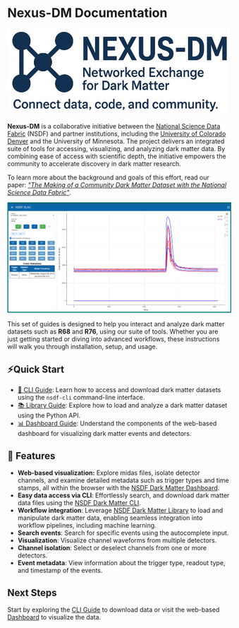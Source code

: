 # Nexus-DM Documentation

<img src="./assets/team/nexus-dm_logo.png" alt="Nexus DM: networked exchange for dark matter, connect data, code, and community"/>

**Nexus-DM** is a collaborative initiative between the [National Science Data Fabric](https://nationalsciencedatafabric.org/) (NSDF) and partner institutions, including the [University of Colorado Denver](https://clas.ucdenver.edu/physics/amy-roberts-phd) and the University of Minnesota. The project delivers an integrated suite of tools for accessing, visualizing, and analyzing dark matter data. By combining ease of access with scientific depth, the initiative empowers the community to accelerate discovery in dark matter research.

To learn more about the background and goals of this effort, read our paper: _["The Making of a Community Dark Matter Dataset with the National Science Data Fabric"](https://arxiv.org/abs/2507.13297)_.

<img src="./assets/dashboard/slacdashboard.png" alt="NSDF Dark Matter Dashboard" style="border: 2px solid teal;">

This set of guides is designed to help you interact and analyze dark matter datasets such as **R68** and **R76**, using our suite of tools. Whether you are just getting started or diving into advanced workflows, these instructions will walk you through installation, setup, and usage.

## ⚡Quick Start

- [🔧 CLI Guide](./cli.md): Learn how to access and download dark matter datasets using the `nsdf-cli` command-line interface.
- [📚 Library Guide](./library.md): Explore how to load and analyze a dark matter dataset using the Python API.
- [📊 Dashboard Guide](./dashboard.md): Understand the components of the web-based dashboard for visualizing dark matter events and detectors.

## 🚀 Features

- **Web-based visualization:** Explore midas files, isolate detector channels, and examine detailed metadata such as trigger types and time stamps, all within the browser with the [NSDF Dark Matter Dashboard](https://services.nationalsciencedatafabric.org/darkmatter).
- **Easy data access via CLI**: Effortlessly search, and download dark matter data files using the [NSDF Dark Matter CLI](./cli.md).
- **Workflow integration**: Leverage [NSDF Dark Matter Library](./library.md) to load and manipulate dark matter data, enabling seamless integration into workflow pipelines, including machine learning.
- **Search events**: Search for specific events using the autocomplete input.
- **Visualization**: Visualize channel waveforms from multiple detectors.
- **Channel isolation**: Select or deselect channels from one or more detectors.
- **Event metadata**: View information about the trigger type, readout type, and timestamp of the events.

## Next Steps

Start by exploring the [CLI Guide](./cli.md) to download data or visit the web-based [Dashboard](https://services.nationalsciencedatafabric.org/darkmatter)
to visualize the data.
